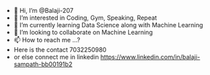 - 👋 Hi, I’m @Balaji-207
- 👀 I’m interested in Coding, Gym, Speaking, Repeat
- 🌱 I’m currently learning Data Science along with Machine Learning
- 💞️ I’m looking to collaborate on Machine Learning
- 📫 How to reach me ...?
- Here is the contact 7032250980 
- or else connect me in linkedin https://www.linkedin.com/in/balaji-sampath-bb00191b2

<!---
Balaji-207/Balaji-207 is a ✨ special ✨ repository because its `README.md` (this file) appears on your GitHub profile.
You can click the Preview link to take a look at your changes.
--->
